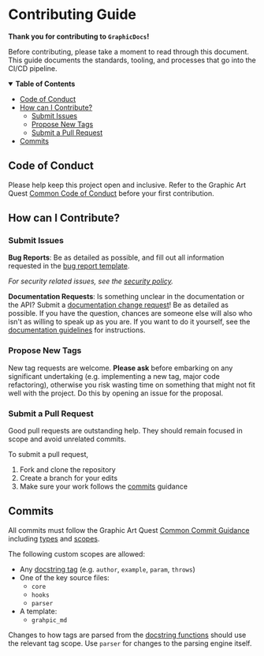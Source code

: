 # Contributing Guide

**Thank you for contributing to `GraphicDocs`!**

Before contributing, please take a moment to read through this document. This guide documents the standards, tooling, and processes that go into the CI/CD pipeline.

<details open="open">
    <summary><b>Table of Contents</b></summary>

- [Code of Conduct](#code-of-conduct)
-   [How can I Contribute?](#how-can-i-contribute)
    -   [Submit Issues](#submit-issues)
    -   [Propose New Tags](#propose-new-tags)
    -   [Submit a Pull Request](#submit-a-pull-request)
- [Commits](#commits)

</details>

## Code of Conduct

Please help keep this project open and inclusive. Refer to the Graphic Art Quest [Common Code of Conduct][codeofconduct] before your first contribution.

## How can I Contribute?

### Submit Issues

**Bug Reports**: Be as detailed as possible, and fill out all information requested in the [bug report template][issues].

_For security related issues, see the [security policy][securitypolicy]._

**Documentation Requests**: Is something unclear in the documentation or the API? Submit a [documentation change request][issues]! Be as detailed as possible. If you have the question, chances are someone else will also who isn't as willing to speak up as you are. If you want to do it yourself, see the [documentation guidelines](#documentation) for instructions.

### Propose New Tags

New tag requests are welcome. **Please ask** before embarking on any significant undertaking (e.g. implementing a new tag, major code refactoring), otherwise you risk wasting time on something that might not fit well with the project. Do this by opening an issue for the proposal.

### Submit a Pull Request

Good pull requests are outstanding help. They should remain focused in scope and avoid unrelated commits.

To submit a pull request,

1. Fork and clone the repository
2. Create a branch for your edits
3. Make sure your work follows the [commits](#commits) guidance

## Commits

All commits must follow the Graphic Art Quest [Common Commit Guidance][common_committing] including [types](https://github.com/GraphicArtQuest/Common-Commit-Guidance#types) and [scopes](https://github.com/GraphicArtQuest/Common-Commit-Guidance#scopes).

The following custom scopes are allowed:

- Any [docstring tag](https://github.com/GraphicArtQuest/GraphicDocs#supported-docstring-tags) (e.g. `author`, `example`, `param`, `throws`)
- One of the key source files:
    - `core`
    - `hooks`
    - `parser`
- A template:
    - `grahpic_md`

Changes to how tags are parsed from the [docstring functions](./src/parse_docstring_functions/) should use the relevant tag scope. Use `parser` for changes to the parsing engine itself.

[codeofconduct]: https://github.com/GraphicArtQuest/.github/blob/main/CODE_OF_CONDUCT.md
[securitypolicy]: https://github.com/GraphicArtQuest/.github/blob/main/SECURITY.md
[issues]: https://github.com/GraphicArtQuest/GraphicDocs/issues/new/choose
[common_committing]: https://github.com/GraphicArtQuest/Common-Commit-Guidance
